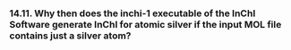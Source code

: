 ### 14.11. Why then does the inchi-1 executable of the InChI Software generate InChI for atomic silver if the input MOL file contains just a silver atom?


